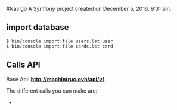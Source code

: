 #Navigo
A Symfony project created on December 5, 2016, 9:31 am.

import database
-------

	$ bin/console import:file users.lst user
	$ bin/console import:file cards.lst card

Calls API
-------

Base Api: **http://machintruc.ovh/api/v1**

The different calls you can make are:

*
